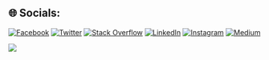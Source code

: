 

## 🌐 Socials:
[![Facebook](https://img.shields.io/badge/Facebook-%231877F2.svg?logo=Facebook&logoColor=white)](https://facebook.com/galleonsoft)
[![Twitter](https://img.shields.io/badge/Twitter-%231DA1F2.svg?logo=Twitter&logoColor=white)](https://twitter.com/galleonsoft) 
[![Stack Overflow](https://img.shields.io/badge/-Stackoverflow-FE7A16?logo=stack-overflow&logoColor=white)](https://stackoverflow.com/users/5967703) 
[![LinkedIn](https://img.shields.io/badge/LinkedIn-%230077B5.svg?logo=linkedin&logoColor=white)](https://www.linkedin.com/in/jigarpatel7600) 
[![Instagram](https://img.shields.io/badge/Instagram-%23E4405F.svg?logo=Instagram&logoColor=white)](https://instagram.com/galleonsoft) 
[![Medium](https://img.shields.io/badge/Medium-12100E?logo=medium&logoColor=white)](https://medium.com/@jigarpatel7600) 


[![](https://visitcount.itsvg.in/api?id=Galleonsoft&label=Profile%20Views&color=4&icon=6&pretty=false)](https://visitcount.itsvg.in)

